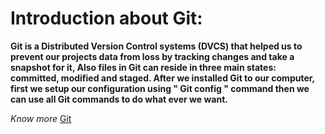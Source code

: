 # Introduction about Git:

**Git is a  Distributed Version Control systems (DVCS) that helped us to prevent our projects data from loss by tracking changes 
and take a snapshot for it, Also files in Git can reside in three main states: committed, modified and staged.
After we installed Git to our computer, first we setup our configuration using " Git config " command then we can use all Git
commands to do what ever we want.**

*Know more*
[Git](https://blog.udemy.com/git-tutorial-a-comprehensive-guide/)
